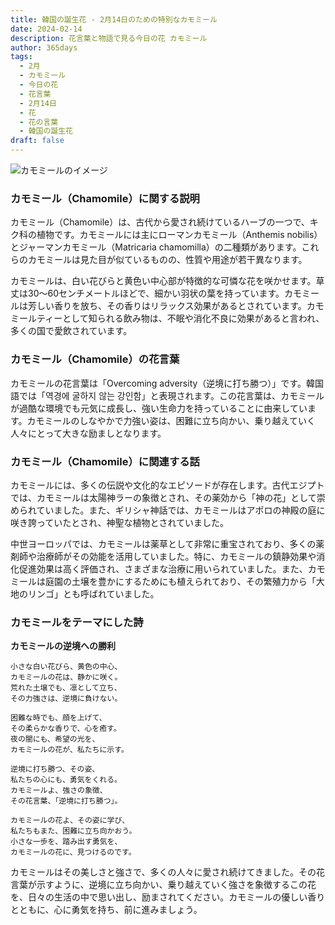```yaml
---
title: 韓国の誕生花 - 2月14日のための特別なカモミール
date: 2024-02-14
description: 花言葉と物語で見る今日の花 カモミール
author: 365days
tags:
  - 2月
  - カモミール
  - 今日の花
  - 花言葉
  - 2月14日
  - 花
  - 花の言葉
  - 韓国の誕生花
draft: false
---
```



![カモミールのイメージ](https://cdn.pixabay.com/photo/2018/06/29/22/51/chamomile-3506765_1280.jpg#center)


### カモミール（Chamomile）に関する説明

カモミール（Chamomile）は、古代から愛され続けているハーブの一つで、キク科の植物です。カモミールには主にローマンカモミール（Anthemis nobilis）とジャーマンカモミール（Matricaria chamomilla）の二種類があります。これらのカモミールは見た目が似ているものの、性質や用途が若干異なります。

カモミールは、白い花びらと黄色い中心部が特徴的な可憐な花を咲かせます。草丈は30〜60センチメートルほどで、細かい羽状の葉を持っています。カモミールは芳しい香りを放ち、その香りはリラックス効果があるとされています。カモミールティーとして知られる飲み物は、不眠や消化不良に効果があると言われ、多くの国で愛飲されています。

### カモミール（Chamomile）の花言葉

カモミールの花言葉は「Overcoming adversity（逆境に打ち勝つ）」です。韓国語では「역경에 굴하지 않는 강인함」と表現されます。この花言葉は、カモミールが過酷な環境でも元気に成長し、強い生命力を持っていることに由来しています。カモミールのしなやかで力強い姿は、困難に立ち向かい、乗り越えていく人々にとって大きな励ましとなります。

### カモミール（Chamomile）に関連する話

カモミールには、多くの伝説や文化的なエピソードが存在します。古代エジプトでは、カモミールは太陽神ラーの象徴とされ、その薬効から「神の花」として崇められていました。また、ギリシャ神話では、カモミールはアポロの神殿の庭に咲き誇っていたとされ、神聖な植物とされていました。

中世ヨーロッパでは、カモミールは薬草として非常に重宝されており、多くの薬剤師や治療師がその効能を活用していました。特に、カモミールの鎮静効果や消化促進効果は高く評価され、さまざまな治療に用いられていました。また、カモミールは庭園の土壌を豊かにするためにも植えられており、その繁殖力から「大地のリンゴ」とも呼ばれていました。

### カモミールをテーマにした詩

**カモミールの逆境への勝利**

	小さな白い花びら、黄色の中心、  
	カモミールの花は、静かに咲く。  
	荒れた土壌でも、凛として立ち、  
	その力強さは、逆境に負けない。
	
	困難な時でも、顔を上げて、  
	その柔らかな香りで、心を癒す。  
	夜の闇にも、希望の光を、  
	カモミールの花が、私たちに示す。
	
	逆境に打ち勝つ、その姿、  
	私たちの心にも、勇気をくれる。  
	カモミールよ、強さの象徴、  
	その花言葉、「逆境に打ち勝つ」。
	
	カモミールの花よ、その姿に学び、  
	私たちもまた、困難に立ち向かおう。  
	小さな一歩を、踏み出す勇気を、  
	カモミールの花に、見つけるのです。

カモミールはその美しさと強さで、多くの人々に愛され続けてきました。その花言葉が示すように、逆境に立ち向かい、乗り越えていく強さを象徴するこの花を、日々の生活の中で思い出し、励まされてください。カモミールの優しい香りとともに、心に勇気を持ち、前に進みましょう。